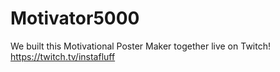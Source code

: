 # Motivator5000
We built this Motivational Poster Maker together live on Twitch! https://twitch.tv/instafluff
